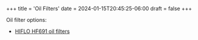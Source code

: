 +++
title = 'Oil Filters'
date = 2024-01-15T20:45:25-06:00
draft = false
+++

Oil filter options:

- [HIFLO HF691 oil filters](https://www.amazon.com/Motorcycle-Filtration-ZONGSHEN-Off-Road-Motocross/dp/B0B1DB9GQV)
